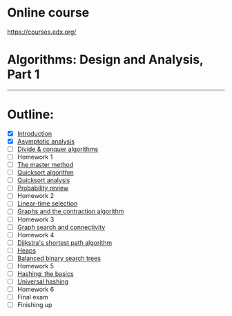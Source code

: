 # Online course 
https://courses.edx.org/
# Algorithms: Design and Analysis, Part 1
---
# Outline:
- [x] [Introduction](https://github.com/anhkhoa039/CS112.L11.KHTN/tree/master/courses/Algorithms:%20Design%20and%20Analysis%2C%20Part%201/Introduction)
- [x] [Asymptotic analysis](https://github.com/anhkhoa039/CS112.L11.KHTN/tree/master/courses/Algorithms:%20Design%20and%20Analysis%2C%20Part%201/AsymptoticAlgorithm)
- [ ] [Divide & conquer algorithms]()
- [ ] Homework 1
- [ ] [The master method]()
- [ ] [Quicksort algorithm]()
- [ ] [Quicksort analysis]()
- [ ] [Probability review]()
- [ ] Homework 2
- [ ] [Linear-time selection]()
- [ ] [Graphs and the contraction algorithm]()
- [ ] Homework 3
- [ ] [Graph search and connectivity]()
- [ ] Homework 4
- [ ] [Dijkstra's shortest path algorithm]()
- [ ] [Heaps]()
- [ ] [Balanced binary search trees]()
- [ ] Homework 5
- [ ] [Hashing: the basics]()
- [ ] [Universal hashing]()
- [ ] Homework 6
- [ ] Final exam
- [ ] Finishing up
